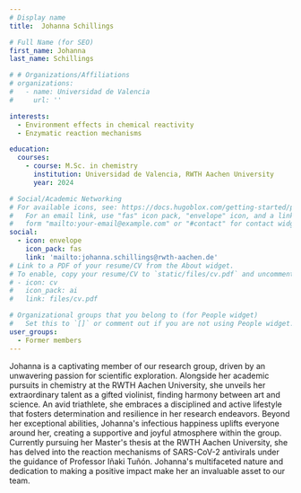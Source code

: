 ```yaml
---
# Display name
title:  Johanna Schillings

# Full Name (for SEO)
first_name: Johanna
last_name: Schillings

# # Organizations/Affiliations
# organizations:
#   - name: Universidad de Valencia
#     url: ''

interests:
  - Environment effects in chemical reactivity
  - Enzymatic reaction mechanisms

education:
  courses:
    - course: M.Sc. in chemistry
      institution: Universidad de Valencia, RWTH Aachen University
      year: 2024

# Social/Academic Networking
# For available icons, see: https://docs.hugoblox.com/getting-started/page-builder/#icons
#   For an email link, use "fas" icon pack, "envelope" icon, and a link in the
#   form "mailto:your-email@example.com" or "#contact" for contact widget.
social:
  - icon: envelope
    icon_pack: fas
    link: 'mailto:johanna.schillings@rwth-aachen.de'
# Link to a PDF of your resume/CV from the About widget.
# To enable, copy your resume/CV to `static/files/cv.pdf` and uncomment the lines below.
# - icon: cv
#   icon_pack: ai
#   link: files/cv.pdf

# Organizational groups that you belong to (for People widget)
#   Set this to `[]` or comment out if you are not using People widget.
user_groups:
  - Former members
---
```


Johanna is a captivating member of our research group, driven by an unwavering passion for scientific exploration. Alongside her academic pursuits in chemistry at the RWTH Aachen University, she unveils her extraordinary talent as a gifted violinist, finding harmony between art and science. An avid triathlete, she embraces a disciplined and active lifestyle that fosters determination and resilience in her research endeavors. Beyond her exceptional abilities, Johanna's infectious happiness uplifts everyone around her, creating a supportive and joyful atmosphere within the group. Currently pursuing her Master's thesis at the RWTH Aachen University, she has delved into the reaction mechanisms of SARS-CoV-2 antivirals under the guidance of Professor Iñaki Tuñón. Johanna's multifaceted nature and dedication to making a positive impact make her an invaluable asset to our team.